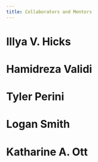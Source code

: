 ```yaml
---
title: Collaborators and Mentors
---
```


# Illya V. Hicks

# Hamidreza Validi

# Tyler Perini

# Logan Smith

# Katharine A. Ott